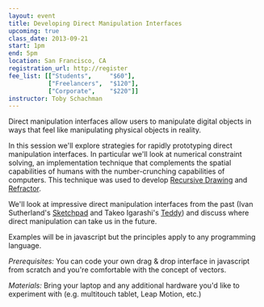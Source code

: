 ```yaml
---
layout: event
title: Developing Direct Manipulation Interfaces
upcoming: true
class_date: 2013-09-21
start: 1pm
end: 5pm
location: San Francisco, CA
registration_url: http://register
fee_list: [["Students", 	"$60"],
           ["Freelancers", 	"$120"],
           ["Corporate", 	"$220"]]
instructor: Toby Schachman
---
```

Direct manipulation interfaces allow users to manipulate digital objects in ways that feel like manipulating physical objects in reality.

In this session we'll explore strategies for rapidly prototyping direct manipulation interfaces. In particular we'll look at numerical constraint solving, an implementation technique that complements the spatial capabilities of humans with the number-crunching capabilities of computers. This technique was used to develop [Recursive Drawing](http://recursivedrawing.com/) and [Refractor](http://refractor.pixelshaders.com/).

We'll look at impressive direct manipulation interfaces from the past (Ivan Sutherland's [Sketchpad](http://www.youtube.com/watch?v=mOZqRJzE8xg) and Takeo Igarashi's [Teddy](http://www.youtube.com/watch?v=e2H35SlLmUA)) and discuss where direct manipulation can take us in the future.

Examples will be in javascript but the principles apply to any programming language.

*Prerequisites:* You can code your own drag & drop interface in javascript from scratch and you're comfortable with the concept of vectors.

*Materials:* Bring your laptop and any additional hardware you'd like to experiment with (e.g. multitouch tablet, Leap Motion, etc.)

